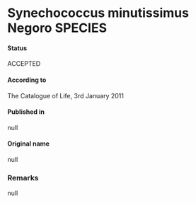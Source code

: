Synechococcus minutissimus Negoro SPECIES
=======

#### Status
ACCEPTED

#### According to
The Catalogue of Life, 3rd January 2011

#### Published in
null

#### Original name
null

### Remarks
null